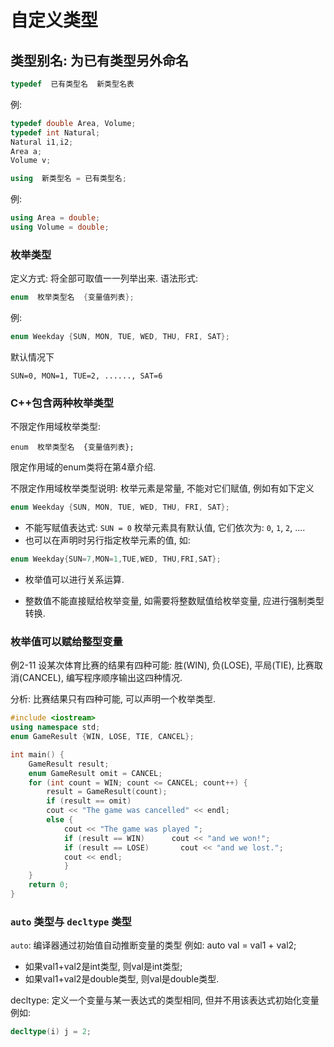 # 自定义类型

## 类型别名: 为已有类型另外命名

```cpp
typedef  已有类型名  新类型名表
```

例:

```cpp
typedef double Area, Volume;
typedef int Natural;
Natural i1,i2;
Area a;
Volume v;
```

```cpp
using  新类型名 = 已有类型名;
```

例:

```cpp
using Area = double;
using Volume = double;
```

### 枚举类型

定义方式: 将全部可取值一一列举出来.
语法形式:

```cpp
enum  枚举类型名  {变量值列表};
```

例: 

```cpp
enum Weekday {SUN, MON, TUE, WED, THU, FRI, SAT};
```

默认情况下

`SUN=0, MON=1, TUE=2, ......, SAT=6`

### C++包含两种枚举类型

不限定作用域枚举类型:

```cppp
enum  枚举类型名  {变量值列表};
```

限定作用域的enum类将在第4章介绍.

不限定作用域枚举类型说明:
枚举元素是常量, 不能对它们赋值, 例如有如下定义

```cpp
enum Weekday {SUN, MON, TUE, WED, THU, FRI, SAT};
```

+ 不能写赋值表达式: `SUN = 0`
枚举元素具有默认值, 它们依次为:  `0`, `1`, `2`, ....
+ 也可以在声明时另行指定枚举元素的值, 如:

```cpp
enum Weekday{SUN=7,MON=1,TUE,WED, THU,FRI,SAT};
```

+ 枚举值可以进行关系运算.

+ 整数值不能直接赋给枚举变量, 
如需要将整数赋值给枚举变量, 应进行强制类型转换.

### 枚举值可以赋给整型变量

例2-11
设某次体育比赛的结果有四种可能: 
胜(WIN), 负(LOSE), 平局(TIE), 比赛取消(CANCEL), 编写程序顺序输出这四种情况.

分析: 比赛结果只有四种可能, 可以声明一个枚举类型.

```cpp
#include <iostream>
using namespace std;
enum GameResult {WIN, LOSE, TIE, CANCEL};

int main() {
    GameResult result;
    enum GameResult omit = CANCEL;
    for (int count = WIN; count <= CANCEL; count++) {
        result = GameResult(count);
        if (result == omit)
        cout << "The game was cancelled" << endl;
        else {
            cout << "The game was played ";
            if (result == WIN)      cout << "and we won!";
            if (result == LOSE)       cout << "and we lost.";
            cout << endl;
            }
    }
    return 0;
}
```

### `auto` 类型与 `decltype` 类型

`auto`: 编译器通过初始值自动推断变量的类型
例如: auto val = val1 + val2;

+ 如果val1+val2是int类型, 则val是int类型;
+ 如果val1+val2是double类型, 则val是double类型.

decltype: 定义一个变量与某一表达式的类型相同, 但并不用该表达式初始化变量
例如: 

```cpp
decltype(i) j = 2;
```
